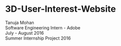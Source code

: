 # 3D-User-Interest-Website
Tanuja Mohan          
Software Engineering Intern - Adobe          
July - August 2016              
Summer Internship Project 2016               
